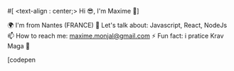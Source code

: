 #[ <text-align : center;>  Hi 😎, I'm Maxime 👋] 


 🌍 I'm from Nantes (FRANCE)
 💬 Let's talk about: Javascript, React, NodeJs
 📫 How to reach me: maxime.monjal@gmail.com
 ⚡ Fun fact: i pratice Krav Maga 👊 
 
 
 [codepen

